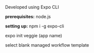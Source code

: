 Developed using Expo CLI

**prerequisites:** 
node.js

**setting up:**
npm i -g expo-cli

expo init veggie (app name)

select blank managed workflow template
